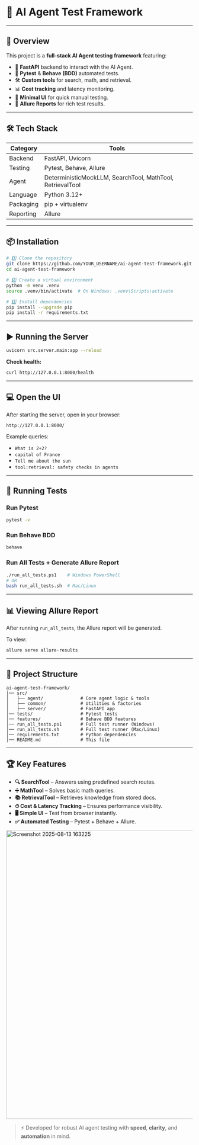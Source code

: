 # 🤖 AI Agent Test Framework
---

## 📌 Overview

This project is a **full-stack AI Agent testing framework** featuring:

- 🚀 **FastAPI** backend to interact with the AI Agent.
- 🧪 **Pytest** & **Behave (BDD)** automated tests.
- 🛠 **Custom tools** for search, math, and retrieval.
- 📊 **Cost tracking** and latency monitoring.
- 🎨 **Minimal UI** for quick manual testing.
- 📜 **Allure Reports** for rich test results.

---

## 🛠 Tech Stack

| Category        | Tools |
|-----------------|-------|
| Backend         | FastAPI, Uvicorn |
| Testing         | Pytest, Behave, Allure |
| Agent           | DeterministicMockLLM, SearchTool, MathTool, RetrievalTool |
| Language        | Python 3.12+ |
| Packaging       | pip + virtualenv |
| Reporting       | Allure |

---

## 📦 Installation

```bash
# 1️⃣ Clone the repository
git clone https://github.com/YOUR_USERNAME/ai-agent-test-framework.git
cd ai-agent-test-framework

# 2️⃣ Create a virtual environment
python -m venv .venv
source .venv/bin/activate  # On Windows: .venv\Scripts\activate

# 3️⃣ Install dependencies
pip install --upgrade pip
pip install -r requirements.txt
```

---

## ▶ Running the Server

```bash
uvicorn src.server.main:app --reload
```

**Check health:**
```bash
curl http://127.0.0.1:8000/health
```

---

## 💻 Open the UI

After starting the server, open in your browser:
```
http://127.0.0.1:8000/
```
Example queries:
- `What is 2+2?`
- `capital of France`
- `Tell me about the sun`
- `tool:retrieval: safety checks in agents`

---

## 🧪 Running Tests

### Run Pytest
```bash
pytest -v
```

### Run Behave BDD
```bash
behave
```

### Run All Tests + Generate Allure Report
```bash
./run_all_tests.ps1    # Windows PowerShell
# OR
bash run_all_tests.sh  # Mac/Linux
```

---

## 📊 Viewing Allure Report

After running `run_all_tests`, the Allure report will be generated.

To view:
```bash
allure serve allure-results
```

---

## 📂 Project Structure

```
ai-agent-test-framework/
│── src/
│   ├── agent/              # Core agent logic & tools
│   ├── common/             # Utilities & factories
│   ├── server/             # FastAPI app
│── tests/                  # Pytest tests
│── features/               # Behave BDD features
│── run_all_tests.ps1       # Full test runner (Windows)
│── run_all_tests.sh        # Full test runner (Mac/Linux)
│── requirements.txt        # Python dependencies
│── README.md               # This file
```

---

## 🏆 Key Features

- **🔍 SearchTool** – Answers using predefined search routes.
- **➗ MathTool** – Solves basic math queries.
- **📚 RetrievalTool** – Retrieves knowledge from stored docs.
- **⏱ Cost & Latency Tracking** – Ensures performance visibility.
- **🖥 Simple UI** – Test from browser instantly.
- **✅ Automated Testing** – Pytest + Behave + Allure.


<img width="1067" height="780" alt="Screenshot 2025-08-13 163225" src="https://github.com/user-attachments/assets/1458970f-5f5a-4993-a189-78c1f67e693d" />


> ⚡ Developed for robust AI agent testing with **speed**, **clarity**, and **automation** in mind.

